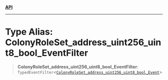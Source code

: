[**API**](../../../README.md)

***

# Type Alias: ColonyRoleSet\_address\_uint256\_uint8\_bool\_EventFilter

> **ColonyRoleSet\_address\_uint256\_uint8\_bool\_EventFilter**: `TypedEventFilter`\<[`ColonyRoleSet_address_uint256_uint8_bool_Event`](ColonyRoleSet_address_uint256_uint8_bool_Event.md)\>
